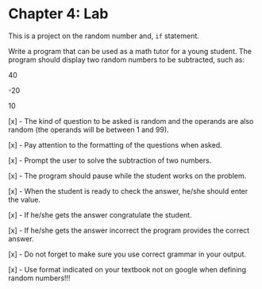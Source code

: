 # Chapter 4: Lab

This is a project on the random number and, `if` statement.

Write a program that can be used as a math tutor for a young student. The program should display two random numbers to be subtracted, such as:

 40

-20

 10


[x] - The kind of question to be asked is random and the operands are also random (the operands will be between 1 and 99). 

[x] - Pay attention to the formatting of the questions when asked.

[x] - Prompt the user to solve the subtraction of two numbers.

[x] - The program should pause while the student works on the problem.

[x] - When the student is ready to check the answer, he/she should enter the value.

[x] - If he/she gets the answer congratulate the student.

[x] - If he/she gets the answer incorrect the program provides the correct answer.

[x] - Do not forget to make sure you use correct grammar in your output.

[x] - Use format indicated on your textbook not on google when defining random numbers!!!